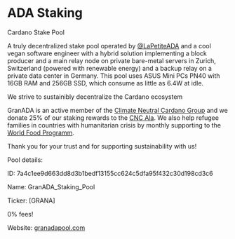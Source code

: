 # ADA Staking
Cardano Stake Pool


A truly decentralized stake pool operated by [@LaPetiteADA](https://twitter.com/lapetiteada) and a cool vegan software engineer with a hybrid solution implementing a block producer and a main relay node on private bare-metal servers in Zurich, Switzerland (powered with renewable energy) and a backup relay on a private data center in Germany. This pool uses ASUS Mini PCs PN40 with 16GB RAM and 256GB SSD, which consume as little as 6.4W at idle.

We strive to sustainibly decentralize the Cardano ecosystem

GranADA is an active member of the [Climate Neutral Cardano Group](https://www.climateneutralcardano.org/) and we donate 25% of our staking rewards to the [CNC Ala](https://climateneutralcardano.org/cnc-ala-ispo/). We also help refugee families in countries with humanitarian crisis by monthly supporting to the [World Food Programm](https://sharethemeal.org/en/table.html).

Thank you for your trust and for supporting sustainability with us!


Pool details:


ID: 7a4c1ee9d663dd8d3b1bedf13155cc624c5dfa95f432c30d198cd3c6

Name: GranADA_Staking_Pool

Ticker: [GRANA]

0% fees!

Website: [granadapool.com](https://granadapool.com)
